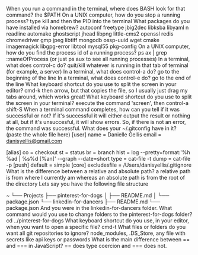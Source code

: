 When you run a command in the terminal, where does BASH look for that command?
  the $PATH
On a UNIX computer, how do you stop a running process?
  type kill and then the PID into the terminal
What packages do you have installed via homebrew?
autoconf	freetype	jbig2dec	libksba		libyaml		n		readline
automake	ghostscript	jhead		libpng		little-cms2	openssl		redis
chromedriver	gmp		jpeg		libtiff		mongodb		ossp-uuid	wget
cmake		imagemagick	libgpg-error	libtool		mysql55		pkg-config
On a UNIX computer, how do you find the process id of a running process?
  ps ax | grep ::nameOfProcess (or just ps aux to see all running processes)
In a terminal, what does control-c do?
  quit/kill whatever is running in that tab of terminal (for example, a server)
In a terminal, what does control-a do?
  go to the beginning of the line
In a terminal, what does control-e do?
  go to the end of the line
What keyboard shortcut do you use to split the screen in your editor?
  cmd-k then arrow, but that copies the file, so I usually just drag my tabs around, which works great!
What keyboard shortcut do you use to split the screen in your terminal?
  execute the command 'screen', then control-a shift-S
When a terminal command completes, how can you tell if it was successful or not?
  If it's successful it will either output the result or nothing at all, but if it's unsuccesful, it will show errors. So, if there is not an error, the command was successful.
What does your ~/.gitconfig have in it? (paste the whole file here)
[user]
name = Danielle Gellis
email = danisyellis@gmail.com

[alias]
co = checkout
st = status
br = branch
hist = log --pretty=format:'%h %ad | %s%d [%an]' --graph --date=short
type = cat-file -t
dump = cat-file -p
[push]
default = simple
[core]
excludesfile = /Users/danisyellis/.gitignore
What is the difference between a relative and absolute path?
  a relative path is from where I currently am whereas an absolute path is from the root of the directory
Lets say you have the following file structure

~
└── Projects
    ├── pinterest-for-dogs
    │   ├── README.md
    │   └── package.json
    └── linkedin-for-dancers
        ├── README.md
        └── package.json
And you were in the linkedin-for-dancers folder. What command would you use to change folders to the pinterest-for-dogs folder?
  cd ../pinterest-for-dogs
What keyboard shortcut do you use, in your editor, when you want to open a specific file?
  cmd-t
What files or folders do you want all git repositories to ignore?
  node_modules, .DS_Store, any file with secrets like api keys or passwords
What is the main difference between == and === in JavaScript?
  == does type coercion and === does not.
